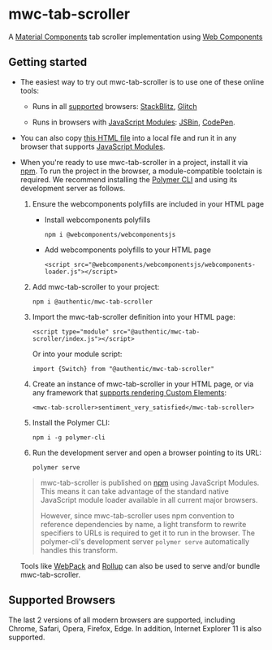 # mwc-tab-scroller
A [Material Components](https://material.io/develop/) tab scroller implementation using [Web Components](https://www.webcomponents.org/introduction)

## Getting started

 * The easiest way to try out mwc-tab-scroller is to use one of these online tools:

    * Runs in all [supported](#supported-browsers) browsers: [StackBlitz](https://stackblitz.com/edit/mwc-icon-example?file=index.js), [Glitch](https://glitch.com/edit/#!/mwc-icon-example?path=index.html)

    * Runs in browsers with [JavaScript Modules](https://caniuse.com/#search=modules): [JSBin](http://jsbin.com/qibisux/edit?html,output),
    [CodePen](https://codepen.io/azakus/pen/deZLja).

* You can also copy [this HTML file](https://gist.githubusercontent.com/azakus/f01e9fc2ed04e781ad5a52ded7b296e7/raw/266f2f4f91cbfe89b2acc6ec63957b1a3cfe9b39/index.html) into a local file and run it in any browser that supports [JavaScript Modules]((https://caniuse.com/#search=modules)).

* When you're ready to use mwc-tab-scroller in a project, install it via [npm](https://www.npmjs.com/). To run the project in the browser, a module-compatible toolctain is required. We recommend installing the [Polymer CLI](https://github.com/Polymer/polymer-cli) and using its development server as follows.

  1. Ensure the webcomponents polyfills are included in your HTML page

      - Install webcomponents polyfills

          ```npm i @webcomponents/webcomponentsjs```

      - Add webcomponents polyfills to your HTML page

          ```<script src="@webcomponents/webcomponentsjs/webcomponents-loader.js"></script>```

  1. Add mwc-tab-scroller to your project:

      ```npm i @authentic/mwc-tab-scroller```

  1. Import the mwc-tab-scroller definition into your HTML page:

      ```<script type="module" src="@authentic/mwc-tab-scroller/index.js"></script>```

      Or into your module script:

      ```import {Switch} from "@authentic/mwc-tab-scroller"```

  1. Create an instance of mwc-tab-scroller in your HTML page, or via any framework that [supports rendering Custom Elements](https://custom-elements-everywhere.com/):

      ```<mwc-tab-scroller>sentiment_very_satisfied</mwc-tab-scroller>```

  1. Install the Polymer CLI:

      ```npm i -g polymer-cli```

  1. Run the development server and open a browser pointing to its URL:

      ```polymer serve```

  > mwc-tab-scroller is published on [npm](https://www.npmjs.com/package/@authentic/mwc-tab-scroller) using JavaScript Modules.
  This means it can take advantage of the standard native JavaScript module loader available in all current major browsers.
  >
  > However, since mwc-tab-scroller uses npm convention to reference dependencies by name, a light transform to rewrite specifiers to URLs is required to get it to run in the browser. The polymer-cli's development server `polymer serve` automatically handles this transform.

  Tools like [WebPack](https://webpack.js.org/) and [Rollup](https://rollupjs.org/) can also be used to serve and/or bundle mwc-tab-scroller.

## Supported Browsers

The last 2 versions of all modern browsers are supported, including
Chrome, Safari, Opera, Firefox, Edge. In addition, Internet Explorer 11 is also supported.

